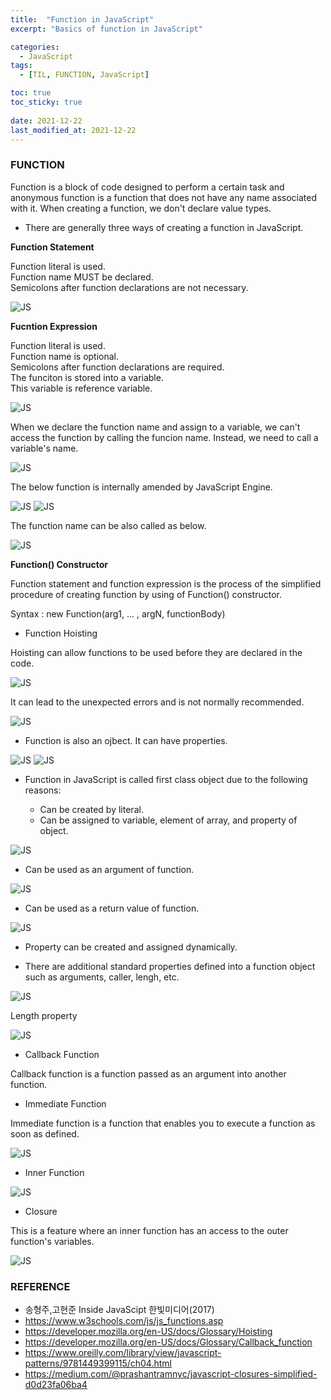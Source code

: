```yaml
---
title:  "Function in JavaScript"
excerpt: "Basics of function in JavaScript"

categories:
  - JavaScript
tags:
  - [TIL, FUNCTION, JavaScript]

toc: true
toc_sticky: true
 
date: 2021-12-22
last_modified_at: 2021-12-22
---
```

### FUNCTION
Function is a block of code designed to perform a certain task and anonymous function is a function that does not have any name associated with it. When creating a function, we don't declare value types.

* There are generally three ways of creating a function in JavaScript.

**Function Statement**

Function literal is used.  
Function name MUST be declared.  
Semicolons after function declarations are not necessary.

![JS](/img/JavaScript/JS2/2021-12-22-JS2-1.jpg)

**Fucntion Expression**

Function literal is used.   
Function name is optional.   
Semicolons after function declarations are required.   
The funciton is stored into a variable.   
This variable is reference variable.     

![JS](/img/JavaScript/JS2/2021-12-22-JS2-2.jpg)

When we declare the function name and assign to a variable, we can't access the function by calling the funcion name. Instead, we need to call a variable's name.

![JS](/img/JavaScript/JS2/2021-12-22-JS2-3.jpg)

The below function is internally amended by JavaScript Engine.

![JS](/img/JavaScript/JS2/2021-12-22-JS2-4.jpg)
![JS](/img/JavaScript/JS2/2021-12-22-JS2-5.jpg)

The function name can be also called as below.

![JS](/img/JavaScript/JS2/2021-12-22-JS2-6.jpg)

**Function() Constructor**

Function statement and function expression is the process of the simplified procedure of creating function by using of Function() constructor.

Syntax :
new Function(arg1, ... , argN, functionBody)

* Function Hoisting

Hoisting can allow functions to be used before they are declared in the code.

![JS](/img/JavaScript/JS2/2021-12-22-JS2-7.jpg)

It can lead to the unexpected errors and is not normally recommended.

![JS](/img/JavaScript/JS2/2021-12-22-JS2-8.jpg)

* Function is also an ojbect. It can have properties.

![JS](/img/JavaScript/JS2/2021-12-22-JS2-9.jpg)
![JS](/img/JavaScript/JS2/2021-12-22-JS2-10.jpg)

* Function in JavaScript is called first class object due to the following reasons:

  * Can be created by literal.  
  * Can be assigned to variable, element of array, and property of object.  

![JS](/img/JavaScript/JS2/2021-12-22-JS2-11.jpg)

  * Can be used as an argument of function.

![JS](/img/JavaScript/JS2/2021-12-22-JS2-12.jpg)

  * Can be used as a return value of function.

![JS](/img/JavaScript/JS2/2021-12-22-JS2-13.jpg)

  * Property can be created and assigned dynamically.

* There are additional standard properties defined into a function object such as arguments, caller, lengh, etc.

![JS](/img/JavaScript/JS2/2021-12-22-JS2-14.jpg)

Length property

![JS](/img/JavaScript/JS2/2021-12-22-JS2-15.jpg)

* Callback Function

Callback function is a function passed as an argument into another function.

* Immediate Function

Immediate function is a function that enables you to execute a function as soon as defined.

![JS](/img/JavaScript/JS2/2021-12-22-JS2-16.jpg)

* Inner Function

![JS](/img/JavaScript/JS2/2021-12-22-JS2-17.jpg)

* Closure

This is a feature where an inner function has an access to the outer function's variables.

![JS](/img/JavaScript/JS2/2021-12-22-JS2-18.jpg)


### REFERENCE 
* 송형주,고현준 Inside JavaScipt 한빛미디어(2017)
* https://www.w3schools.com/js/js_functions.asp
* https://developer.mozilla.org/en-US/docs/Glossary/Hoisting
* https://developer.mozilla.org/en-US/docs/Glossary/Callback_function
* https://www.oreilly.com/library/view/javascript-patterns/9781449399115/ch04.html
* https://medium.com/@prashantramnyc/javascript-closures-simplified-d0d23fa06ba4




